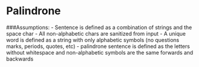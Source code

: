 # Palindrone

###Assumptions:
    - Sentence is defined as a combination of strings and the space char
    - All non-alphabetic chars are sanitized from input
    - A unique word is defined as a string with only alphabetic symbols (no questions marks, periods, quotes, etc)
    - palindrone sentence is defined as the letters without whitespace and non-alphabetic symbols are the same forwards and backwards